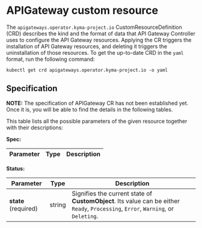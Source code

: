 # APIGateway custom resource

The `apigateways.operator.kyma-project.io` CustomResourceDefinition (CRD) describes the kind and the format of data that API Gateway Controller uses to configure the API Gateway resources. Applying the CR triggers the installation of API Gateway resources, and deleting it triggers the uninstallation of those resources. To get the up-to-date CRD in the `yaml` format, run the following command:

```shell
kubectl get crd apigateways.operator.kyma-project.io -o yaml
```

## Specification

**NOTE:** The specification of APIGateway CR has not been established yet. Once it is, you will be able to find the details in the following tables.

This table lists all the possible parameters of the given resource together with their descriptions:

**Spec:**

| Parameter                                               | Type      | Description                                                                                                                                                                                                                                                                                                                                 |
|---------------------------------------------------------|-----------|---------------------------------------------------------------------------------------------------------------------------------------------------------------------------------------------------------------------------------------------------------------------------------------------------------------------------------------------|

**Status:**

| Parameter            | Type   | Description                                                                                                                        |
|----------------------|--------|------------------------------------------------------------------------------------------------------------------------------------|
| **state** (required) | string | Signifies the current state of **CustomObject**. Its value can be either `Ready`, `Processing`, `Error`, `Warning`, or `Deleting`. |
